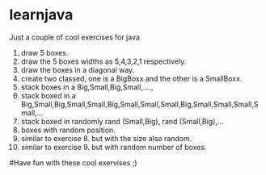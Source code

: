 # learnjava
Just a couple of cool exercises for java

1. draw 5 boxes.
2. draw the 5 boxes widths as 5,4,3,2,1 respectively.
3. draw the boxes in a diagonal way.
4. create two classed, one is a BigBoxx and the other is a SmallBoxx.
5. stack boxes in a Big,Small,Big,Small,....,
6. stack boxed in a Big,Small,Big,Small,Small,Big,Small,Small,Small,Big,Small,Small,Small,Small,...
7. stack boxed in randomly  rand (Small,Big), rand (Small,Big),...
8. boxes with random position.
9. similar to exercise 8. but with the size also random.
10. similar to exercise 9. but with random number of boxes.


#Have fun with these cool exervises ;)


